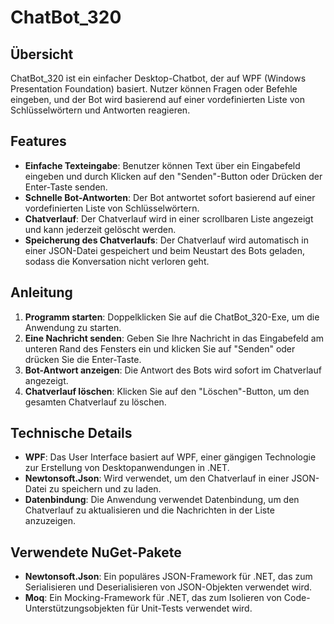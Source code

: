# ChatBot_320

## Übersicht

ChatBot_320 ist ein einfacher Desktop-Chatbot, der auf WPF (Windows Presentation Foundation) basiert. Nutzer können Fragen oder Befehle eingeben, und der Bot wird basierend auf einer vordefinierten Liste von Schlüsselwörtern und Antworten reagieren.

## Features

- **Einfache Texteingabe**: Benutzer können Text über ein Eingabefeld eingeben und durch Klicken auf den "Senden"-Button oder Drücken der Enter-Taste senden.
- **Schnelle Bot-Antworten**: Der Bot antwortet sofort basierend auf einer vordefinierten Liste von Schlüsselwörtern.
- **Chatverlauf**: Der Chatverlauf wird in einer scrollbaren Liste angezeigt und kann jederzeit gelöscht werden.
- **Speicherung des Chatverlaufs**: Der Chatverlauf wird automatisch in einer JSON-Datei gespeichert und beim Neustart des Bots geladen, sodass die Konversation nicht verloren geht.

## Anleitung

1. **Programm starten**: Doppelklicken Sie auf die ChatBot_320-Exe, um die Anwendung zu starten.
2. **Eine Nachricht senden**: Geben Sie Ihre Nachricht in das Eingabefeld am unteren Rand des Fensters ein und klicken Sie auf "Senden" oder drücken Sie die Enter-Taste.
3. **Bot-Antwort anzeigen**: Die Antwort des Bots wird sofort im Chatverlauf angezeigt.
4. **Chatverlauf löschen**: Klicken Sie auf den "Löschen"-Button, um den gesamten Chatverlauf zu löschen.

## Technische Details

- **WPF**: Das User Interface basiert auf WPF, einer gängigen Technologie zur Erstellung von Desktopanwendungen in .NET.
- **Newtonsoft.Json**: Wird verwendet, um den Chatverlauf in einer JSON-Datei zu speichern und zu laden.
- **Datenbindung**: Die Anwendung verwendet Datenbindung, um den Chatverlauf zu aktualisieren und die Nachrichten in der Liste anzuzeigen.

## Verwendete NuGet-Pakete

- **Newtonsoft.Json**: Ein populäres JSON-Framework für .NET, das zum Serialisieren und Deserialisieren von JSON-Objekten verwendet wird.
- **Moq**: Ein Mocking-Framework für .NET, das zum Isolieren von Code-Unterstützungsobjekten für Unit-Tests verwendet wird.
